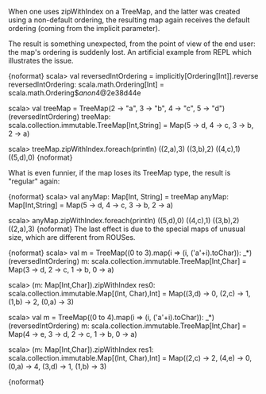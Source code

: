 When one uses zipWithIndex on a TreeMap, and the latter was created using a non-default ordering, the resulting map again receives the default ordering (coming from the implicit parameter).

The result is something unexpected, from the point of view of the end user: the map's ordering is suddenly lost. An artificial example from REPL which illustrates the issue.

{noformat}
scala> val reversedIntOrdering = implicitly[Ordering[Int]].reverse
reversedIntOrdering: scala.math.Ordering[Int] = scala.math.Ordering$$anon$4@2e38d44e

scala> val treeMap = TreeMap(2 -> "a", 3 -> "b", 4 -> "c", 5 -> "d")(reversedIntOrdering)
treeMap: scala.collection.immutable.TreeMap[Int,String] = Map(5 -> d, 4 -> c, 3 -> b, 2 -> a)

scala> treeMap.zipWithIndex.foreach(println)
((2,a),3)
((3,b),2)
((4,c),1)
((5,d),0)
{noformat}

What is even funnier, if the map loses its TreeMap type, the result is "regular" again:

{noformat}
scala> val anyMap: Map[Int, String] = treeMap
anyMap: Map[Int,String] = Map(5 -> d, 4 -> c, 3 -> b, 2 -> a)

scala> anyMap.zipWithIndex.foreach(println)
((5,d),0)
((4,c),1)
((3,b),2)
((2,a),3)
{noformat}
The last effect is due to the special maps of unusual size, which are different from ROUSes.

{noformat}
scala> val m = TreeMap((0 to 3).map(i => (i, ('a'+i).toChar)): _*)(reversedIntOrdering)
m: scala.collection.immutable.TreeMap[Int,Char] = Map(3 -> d, 2 -> c, 1 -> b, 0 -> a)

scala> (m: Map[Int,Char]).zipWithIndex
res0: scala.collection.immutable.Map[(Int, Char),Int] = Map((3,d) -> 0, (2,c) -> 1, (1,b) -> 2, (0,a) -> 3)

scala> val m = TreeMap((0 to 4).map(i => (i, ('a'+i).toChar)): _*)(reversedIntOrdering)
m: scala.collection.immutable.TreeMap[Int,Char] = Map(4 -> e, 3 -> d, 2 -> c, 1 -> b, 0 -> a)

scala> (m: Map[Int,Char]).zipWithIndex
res1: scala.collection.immutable.Map[(Int, Char),Int] = Map((2,c) -> 2, (4,e) -> 0, (0,a) -> 4, (3,d) -> 1, (1,b) -> 3)

{noformat}
